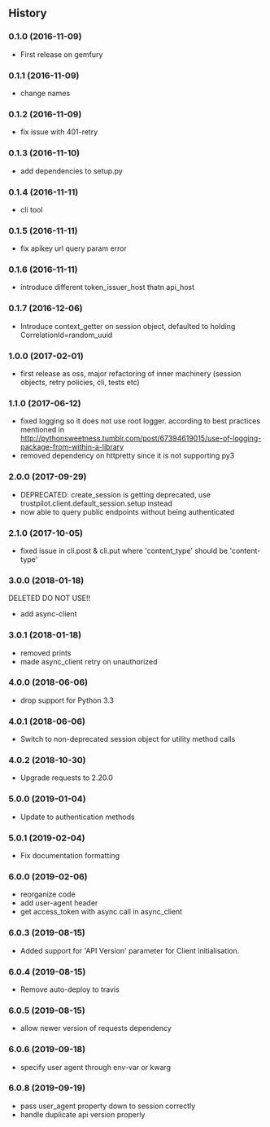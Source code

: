 ## History

### 0.1.0 (2016-11-09)

- First release on gemfury

### 0.1.1 (2016-11-09)

- change names

### 0.1.2 (2016-11-09)

- fix issue with 401-retry

### 0.1.3 (2016-11-10)

- add dependencies to setup.py

### 0.1.4 (2016-11-11)

- cli tool

### 0.1.5 (2016-11-11)

- fix apikey url query param error

### 0.1.6 (2016-11-11)

- introduce different token_issuer_host thatn api_host

### 0.1.7 (2016-12-06)

- Introduce context_getter on session object, defaulted to holding
  CorrelationId=random_uuid

### 1.0.0 (2017-02-01)

- first release as oss, major refactoring of inner machinery (session
  objects, retry policies, cli, tests etc)

### 1.1.0 (2017-06-12)

- fixed logging so it does not use root logger. according to best
  practices mentioned in
  <http://pythonsweetness.tumblr.com/post/67394619015/use-of-logging-package-from-within-a-library>
- removed dependency on httpretty since it is not supporting py3

### 2.0.0 (2017-09-29)

- DEPRECATED: create_session is getting deprecated, use
  trustpilot.client.default_session.setup instead
- now able to query public endpoints without being authenticated

### 2.1.0 (2017-10-05)

- fixed issue in cli.post & cli.put where 'content_type' should be
  'content-type'

### 3.0.0 (2018-01-18)

DELETED DO NOT USE\!\!

- add async-client

### 3.0.1 (2018-01-18)

- removed prints
- made async_client retry on unauthorized

### 4.0.0 (2018-06-06)

- drop support for Python 3.3

### 4.0.1 (2018-06-06)

- Switch to non-deprecated session object for utility method calls

### 4.0.2 (2018-10-30)

- Upgrade requests to 2.20.0

### 5.0.0 (2019-01-04)

- Update to authentication methods

### 5.0.1 (2019-02-04)

- Fix documentation formatting

### 6.0.0 (2019-02-06)

- reorganize code
- add user-agent header
- get access_token with async call in async_client

### 6.0.3 (2019-08-15)

- Added support for 'API Version' parameter for Client initialisation.

### 6.0.4 (2019-08-15)

- Remove auto-deploy to travis

### 6.0.5 (2019-08-15)

- allow newer version of requests dependency

### 6.0.6 (2019-09-18)

- specify user agent through env-var or kwarg

### 6.0.8 (2019-09-19)

- pass user_agent property down to session correctly
- handle duplicate api version properly
